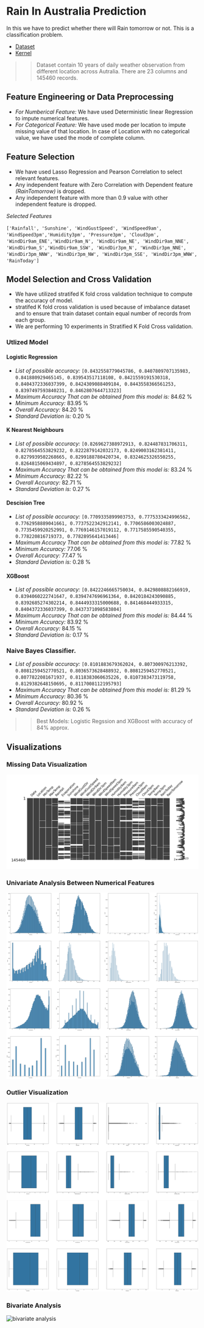 # Rain In Australia Prediction

In this we have to predict whether there will Rain tomorrow or not. This is a classification problem.

- [Dataset](https://www.kaggle.com/jsphyg/weather-dataset-rattle-package?select=weatherAUS.csv)
- [Kernel](https://www.kaggle.com/nadeem4nk/rain-in-australia-85-accuracy)

> > Dataset contain 10 years of daily weather observation from different location across Autralia. There are 23 columns and 145460 records.

## Feature Engineering or Data Preprocessing

- _For Numberical Feature:_ We have used Deterministic linear Regression to impute numerical features.
- _For Categorical Feature:_ We have used mode per location to impute missing value of that location. In case of Location with no categorical value, we have used the mode of complete column.

## Feature Selection

- We have used Lasso Regression and Pearson Correlation to select relevant features.
- Any independent feature with Zero Correlation with Dependent feature _(RainTomorrow)_ is dropped.
- Any independent feature with more than 0.9 value with other independent feature is dropped.

_Selected Features_

`['Rainfall', 'Sunshine', 'WindGustSpeed', 'WindSpeed9am', 'WindSpeed3pm','Humidity3pm', 'Pressure3pm', 'Cloud3pm', 'WindDir9am_ENE','WindDir9am_N', 'WindDir9am_NE', 'WindDir9am_NNE', 'WindDir9am_S','WindDir9am_SSW', 'WindDir3pm_N', 'WindDir3pm_NNE', 'WindDir3pm_NNW', 'WindDir3pm_NW', 'WindDir3pm_SSE', 'WindDir3pm_WNW', 'RainToday']`

## Model Selection and Cross Validation

- We have utilized stratifed K fold cross validation technique to compute the accuracy of model.
- stratifed K fold cross validation is used because of imbalance dataset and to ensure that train dataset contain equal number of records from each group.
- We are performing 10 experiments in Stratified K Fold Cross validation.

### Utlized Model

#### Logistic Regression

- _List of possible accuracy:_ `[0.8432558779045786, 0.8407809707135983, 0.841880929465145, 0.839543517118108, 0.8421559191530318, 0.8404372336037399, 0.8424309088409184, 0.8443558366561253, 0.8397497593840231, 0.8462807644713323]`
- _Maximum Accuracy That can be obtained from this model is:_ 84.62 %
- _Minimum Accuracy:_ 83.95 %
- _Overall Accuracy:_ 84.20 %
- _Standard Deviation is:_ 0.20 %

#### K Nearest Neighbours

- _List of possible accuracy:_ `[0.8269627388972913, 0.824487831706311, 0.8278564553829232, 0.8222879142032173, 0.8249003162381411, 0.8279939502268665, 0.8299188780420734, 0.8324625326550255, 0.8264815069434897, 0.8278564553829232]`
- _Maximum Accuracy That can be obtained from this model is:_ 83.24 %
- _Minimum Accuracy:_ 82.22 %
- _Overall Accuracy:_ 82.71 %
- _Standard Deviation is:_ 0.27 %

#### Descision Tree

- _List of possible accuracy:_ `[0.7709335899903753, 0.7775333424996562, 0.7762958889041661, 0.7737522342912141, 0.7706586003024887, 0.7735459920252991, 0.7769146157019112, 0.7717585590540355, 0.778220816719373, 0.7782895641413446]`
- _Maximum Accuracy That can be obtained from this model is:_ 77.82 %
- _Minimum Accuracy:_ 77.06 %
- _Overall Accuracy:_ 77.47 %
- _Standard Deviation is:_ 0.28 %

#### XGBoost

- _List of possible accuracy:_ `[0.8422246665750034, 0.8429808882166919, 0.8394060222741647, 0.8394747696961364, 0.8420184243090885, 0.8392685274302214, 0.8444933315000688, 0.841468444933315, 0.8404372336037399, 0.8437371098583804]`
- _Maximum Accuracy That can be obtained from this model is:_ 84.44 %
- _Minimum Accuracy:_ 83.92 %
- _Overall Accuracy:_ 84.15 %
- _Standard Deviation is:_ 0.17 %

### Naive Bayes Classifier.

- _List of possible accuracy:_ `[0.8101883679362024, 0.807300976213392, 0.8081259452770521, 0.8036573628488932, 0.8081259452770521, 0.8077822081671937, 0.8118383060635226, 0.8107383473119758, 0.8129382648150695, 0.8117008112195793]`
- _Maximum Accuracy That can be obtained from this model is:_ 81.29 %
- _Minimum Accuracy:_ 80.36 %
- _Overall Accuracy:_ 80.92 %
- _Standard Deviation is:_ 0.26 %

> > Best Models: Logistic Regssion and XGBoost with accuracy of 84% approx.

## Visualizations

### Missing Data Visualization

![missing data visualization](plots/missing_data.png)

### Univariate Analysis Between Numerical Features

![univariate analysis](plots/univariate_analysis.png)

### Outlier Visualization

![bloxplot vis](plots/boxplot_vis.png)

### Bivariate Analysis

![bivariate analysis](plots/bivariate_analysis.png)
